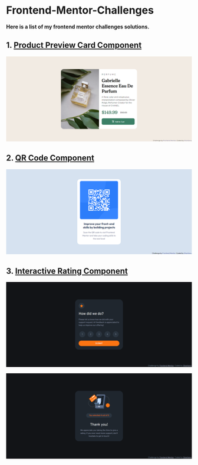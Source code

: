 # Frontend-Mentor-Challenges

**Here is a list of my frontend mentor challenges solutions.**

## 1. [Product Preview Card Component](https://github.com/shantanufsd/frontend-mentor-challenges/tree/main/product-preview-card-component)

![Screenshot of product preview card component](product-preview-card-component/screenshots/screenshot-image-product-desktop.png)

## 2. [QR Code Component](https://github.com/shantanufsd/frontend-mentor-challenges/tree/main/qr-code-component)

![Screenshot of QR Code Component](qr-code-component/screenshots/screenshot-qr-code-image-desktop.png)

## 3. [Interactive Rating Component](https://github.com/shantanufsd/frontend-mentor-challenges/tree/main/interactive-rating-component)

![Screenshot of Interactive Rating Component -before](./interactive-rating-component/screenshots/screenshot-interactive-rating-component-before-desktop.png)

![Screenshot of Interactive Rating Component -after](./interactive-rating-component/screenshots/screenshot-interactive-rating-component-after-desktop.png)


